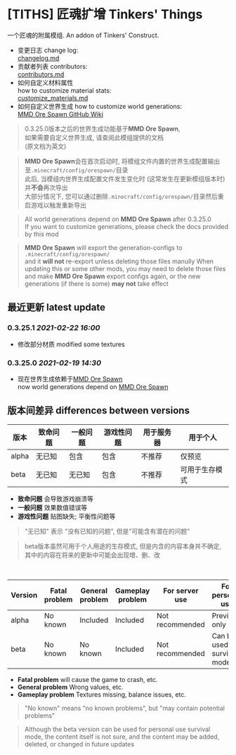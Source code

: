 # [TITHS] 匠魂扩增 Tinkers' Things

一个匠魂的附属模组. An addon of Tinkers' Construct.

* 变更日志 change log:  
  [changelog.md](changelog.md)
* 贡献者列表 contributors:  
  [contributors.md](contributors.md)
* 如何自定义材料属性  
  how to customize material stats:  
  [customize_materials.md](customize_materials.md)
* 如何自定义世界生成
  how to customize world generations:  
  [MMD Ore Spawn GitHub Wiki](https://github.com/MinecraftModDevelopmentMods/OreSpawn/wiki)

> 0.3.25.0版本之后的世界生成功能基于**MMD Ore Spawn**,  
> 如果需要自定义世界生成, 请查阅此模组提供的文档  
> (原文档为英文)
  
> **MMD Ore Spawn**会在首次启动时, 将模组文件内置的世界生成配置输出至`.minecraft/config/orespawn/`目录  
> 此后, 当模组内世界生成配置文件发生变化时 (这常发生在更新模组版本时) 并**不会**再次导出  
> 大部分情况下, 您可以通过删除`.minecraft/config/orespawn/`目录然后重启游戏以触发重新导出

> All world generations depend on **MMD Ore Spawn** after 0.3.25.0  
> If you want to customize generations, please check the docs provided by this mod

> **MMD Ore Spawn** will export the generation-configs to `.minecraft/config/orespawn/`  
> and it **will not** re-export unless deleting those files manully
> When updating this or some other mods, you may need to delete those files and make **MMD Ore Spawn** export configs again, or the new generations (if there is some) **may not** take effect

## 最近更新 latest update

### 0.3.25.1 _2021-02-22 16:00_

* 修改部分材质 modified some textures

### 0.3.25.0 _2021-02-19 14:30_

* 现在世界生成依赖于[MMD Ore Spawn](https://github.com/MinecraftModDevelopmentMods/OreSpawn)  
  now world generations depend on [MMD Ore Spawn](https://github.com/MinecraftModDevelopmentMods/OreSpawn)

## 版本间差异 differences between versions

版本|致命问题|一般问题|游戏性问题|用于服务器|用于个人
-|-|-|-|-|-
alpha|无已知|包含|包含|不推荐|仅预览
beta|无已知|无已知|包含|不推荐|可用于生存模式

* **致命问题** 会导致游戏崩溃等
* **一般问题** 效果数值错误等
* **游戏性问题** 贴图缺失; 平衡性问题等

> "无已知" 表示 "没有已知的问题", 但是"可能含有潜在的问题"

> beta版本虽然可用于个人用途的生存模式, 但是内含的内容本身并不确定, 其中的内容在将来的更新中可能会出现增、删、改

<br>

Version|Fatal problem|General problem|Gameplay problem|For server use|For personal use
-|-|-|-|-|-
alpha|No known|Included|Included|Not recommended|Preview only
beta|No known|No known|Included|Not recommended|Can be used for survival mode

* **Fatal problem** will cause the game to crash, etc.
* **General problem** Wrong values, etc.
* **Gameplay problem** Textures missing, balance issues, etc.

> "No known" means "no known problems", but "may contain potential problems"

> Although the beta version can be used for personal use survival mode, the content itself is not sure, and the content may be added, deleted, or changed in future updates
